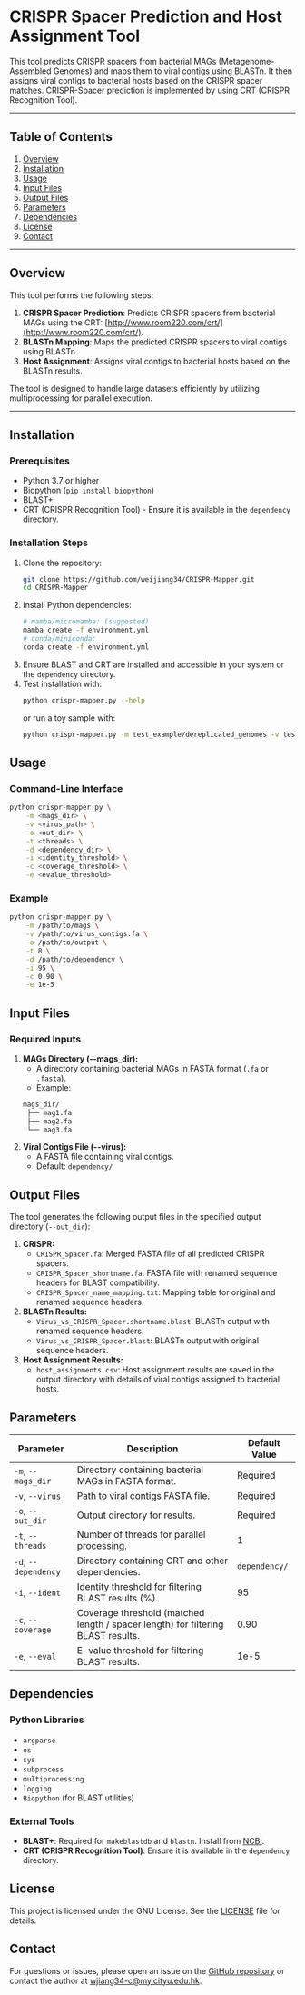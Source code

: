 # CRISPR Spacer Prediction and Host Assignment Tool

This tool predicts CRISPR spacers from bacterial MAGs (Metagenome-Assembled Genomes) and maps them to viral contigs using BLASTn. It then assigns viral contigs to bacterial hosts based on the CRISPR spacer matches. CRISPR-Spacer prediction is implemented by using CRT (CRISPR Recognition Tool).

---


## Table of Contents
1. [Overview](#overview)
2. [Installation](#installation)
3. [Usage](#usage)
4. [Input Files](#input-files)
5. [Output Files](#output-files)
6. [Parameters](#parameters)
7. [Dependencies](#dependencies)
8. [License](#license)
9. [Contact](#contact)

---


## Overview

This tool performs the following steps:
1. **CRISPR Spacer Prediction**: Predicts CRISPR spacers from bacterial MAGs using the CRT: [http://www.room220.com/crt/](http://www.room220.com/crt/).
2. **BLASTn Mapping**: Maps the predicted CRISPR spacers to viral contigs using BLASTn.
3. **Host Assignment**: Assigns viral contigs to bacterial hosts based on the BLASTn results.

The tool is designed to handle large datasets efficiently by utilizing multiprocessing for parallel execution.

---


## Installation

### Prerequisites
- Python 3.7 or higher
- Biopython (`pip install biopython`)
- BLAST+ 
- CRT (CRISPR Recognition Tool) - Ensure it is available in the `dependency` directory.

### Installation Steps
1. Clone the repository:
   ```bash
   git clone https://github.com/weijiang34/CRISPR-Mapper.git
   cd CRISPR-Mapper
   ```
2. Install Python dependencies:
   ```bash
   # mamba/micromamba: (suggested)
   mamba create -f environment.yml
   # conda/miniconda:
   conda create -f environment.yml
   ```
3. Ensure BLAST and CRT are installed and accessible in your system or the ```dependency``` directory.
4. Test installation with: 
   ```bash
   python crispr-mapper.py --help
   ```
   or run a toy sample with: 
   ```bash 
   python crispr-mapper.py -m test_example/dereplicated_genomes -v test_example/test.fa -o test_example/out 
   ```


## Usage  
### Command-Line Interface 
```bash
python crispr-mapper.py \
    -m <mags_dir> \
    -v <virus_path> \
    -o <out_dir> \
    -t <threads> \
    -d <dependency_dir> \
    -i <identity_threshold> \
    -c <coverage_threshold> \
    -e <evalue_threshold>
```
### Example
```bash
python crispr-mapper.py \
    -m /path/to/mags \
    -v /path/to/virus_contigs.fa \
    -o /path/to/output \
    -t 8 \
    -d /path/to/dependency \
    -i 95 \
    -c 0.90 \
    -e 1e-5
```


## Input Files
### Required Inputs
1. **MAGs Directory (--mags_dir):**
   - A directory containing bacterial MAGs in FASTA format (```.fa``` or ```.fasta```).
   - Example:
   ```bash
   mags_dir/
    ├── mag1.fa
    ├── mag2.fa
    └── mag3.fa
   ```
2. **Viral Contigs File (--virus):**
   - A FASTA file containing viral contigs.
   - Default: ```dependency/```


## Output Files
The tool generates the following output files in the specified output directory (```--out_dir```):
1. **CRISPR:**
   - ```CRISPR_Spacer.fa```: Merged FASTA file of all predicted CRISPR spacers.
   - ```CRISPR_Spacer_shortname.fa```: FASTA file with renamed sequence headers for BLAST compatibility.
   - ```CRISPR_Spacer_name_mapping.txt```: Mapping table for original and renamed sequence headers.
2. **BLASTn Results:**
   - ```Virus_vs_CRISPR_Spacer.shortname.blast```: BLASTn output with renamed sequence headers.
   - ```Virus_vs_CRISPR_Spacer.blast```: BLASTn output with original sequence headers.
3. **Host Assignment Results:**
   - ```host_assignments.csv```: Host assignment results are saved in the output directory with details of viral contigs assigned to bacterial hosts.


## Parameters

| Parameter              | Description                                                                 | Default Value |
|------------------------|-----------------------------------------------------------------------------|---------------|
| `-m`, `--mags_dir`     | Directory containing bacterial MAGs in FASTA format.                        | Required      |
| `-v`, `--virus`        | Path to viral contigs FASTA file.                                           | Required      |
| `-o`, `--out_dir`      | Output directory for results.                                               | Required      |
| `-t`, `--threads`      | Number of threads for parallel processing.                                  | 1             |
| `-d`, `--dependency`   | Directory containing CRT and other dependencies.                            | `dependency/` |
| `-i`, `--ident`        | Identity threshold for filtering BLAST results (%).                        | 95            |
| `-c`, `--coverage`     | Coverage threshold (matched length / spacer length) for filtering BLAST results. | 0.90         |
| `-e`, `--eval`         | E-value threshold for filtering BLAST results.                              | 1e-5          |


## Dependencies

### Python Libraries
- `argparse`
- `os`
- `sys`
- `subprocess`
- `multiprocessing`
- `logging`
- `Biopython` (for BLAST utilities)

### External Tools
- **BLAST+**: Required for `makeblastdb` and `blastn`. Install from [NCBI](https://blast.ncbi.nlm.nih.gov/Blast.cgi?CMD=Web&PAGE_TYPE=BlastDocs&DOC_TYPE=Download).
- **CRT (CRISPR Recognition Tool)**: Ensure it is available in the `dependency` directory.


## License

This project is licensed under the GNU License. See the [LICENSE](LICENSE) file for details.


## Contact

For questions or issues, please open an issue on the [GitHub repository](https://github.com/weijiang34/CRISPR-Mapper) or contact the author at [wjiang34-c@my.cityu.edu.hk](wjiang34-c@my.cityu.edu.hk).

